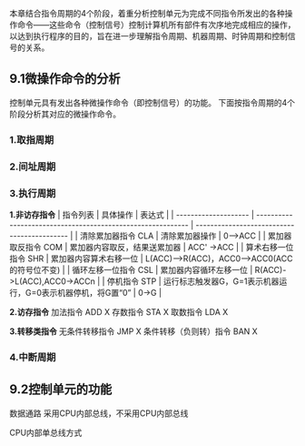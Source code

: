 本章结合指令周期的4个阶段，着重分析控制单元为完成不同指令所发出的各种操作命令——这些命令（控制信号）控制计算机所有部件有次序地完成相应的操作，以达到执行程序的目的，旨在进一步理解指令周期、机器周期、时钟周期和控制信号的关系。

## 9.1微操作命令的分析
控制单元具有发出各种微操作命令（即控制信号）的功能。
下面按指令周期的4个阶段分析其对应的微操作命令。

### 1.取指周期


### 2.间址周期


### 3.执行周期
**1.非访存指令**
| 指令列表             | 具体操作                                                    | 表达式                                      |
| -------------------- | ----------------------------------------------------------- | ------------------------------------------- |
| 清除累加器指令 CLA   | 清除累加器操作                                              | 0—>ACC                                      |
| 累加器取反指令 COM   | 累加器内容取反，结果送累加器                                | ACC' ->ACC                                  |
| 算术右移一位指令 SHR | 累加器内容算术右移一位                                      | L(ACC)—>R(ACC)，ACC0—>ACC0(ACC的符号位不变) |
| 循环左移一位指令 CSL | 累加器内容循环左移一位                                      | R(ACC)->L(ACC),ACC0->ACCn                   |
| 停机指令 STP         | 运行标志触发器G，G=1表示机器运行，G=0表示机器停机，将G置“0” | 0->G                                            |

**2.访存指令**
加法指令 ADD X
存数指令 STA X
取数指令 LDA X

**3.转移类指令**
无条件转移指令 JMP X
条件转移（负则转）指令 BAN X

### 4.中断周期


## 9.2控制单元的功能

数据通路
采用CPU内部总线，不采用CPU内部总线

CPU内部单总线方式
